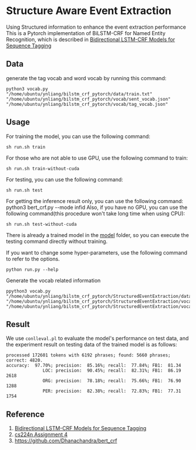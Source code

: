 # Structure Aware Event Extraction
Using Structured information to enhance the event extraction performance
This is a Pytorch implementation of BiLSTM-CRF for Named Entity Recognition, which is described in [Bidirectional LSTM-CRF Models for Sequence Tagging](https://arxiv.org/abs/1508.01991)

## Data
generate the tag vocab and word vocab by running this command:
```
python3 vocab.py "/home/ubuntu/ynliang/bilstm_crf_pytorch/data/train.txt" "/home/ubuntu/ynliang/bilstm_crf_pytorch/vocab/sent_vocab.json" "/home/ubuntu/ynliang/bilstm_crf_pytorch/vocab/tag_vocab.json"
```

## Usage
For training the model, you can use the following command:
```
sh run.sh train
```
For those who are not able to use GPU, use the following command to train:
```
sh run.sh train-without-cuda
```
For testing, you can use the following command:
```
sh run.sh test
```
For getting the inference result only, you can use the following command:
python3 bert_crf.py --mode infid
Also, if you have no GPU, you can use the following command(this procedure won't take long time when using CPU):
```
sh run.sh test-without-cuda
```
There is already a trained model in the [model](./model) folder, so you can execute the testing command directly without training.

If you want to change some hyper-parameters, use the following command to refer to the options.
```
python run.py --help
```

Generate the vocab related information
```
ppython3 vocab.py "/home/ubuntu/ynliang/bilstm_crf_pytorch/StructuredEventExtraction/data/train_mavendata.txt" "/home/ubuntu/ynliang/bilstm_crf_pytorch/StructuredEventExtraction/vocab/sent_vocab.json" "/home/ubuntu/ynliang/bilstm_crf_pytorch/StructuredEventExtraction/vocab/tag_vocab.json"
```

## Result
We use `conlleval.pl` to evaluate the model's performance on test data, and
the experiment result on testing data of the trained model is as follows:
```
processed 172601 tokens with 6192 phrases; found: 5660 phrases; correct: 4820.
accuracy:  97.70%; precision:  85.16%; recall:  77.84%; FB1:  81.34
              LOC: precision:  90.45%; recall:  82.31%; FB1:  86.19  2618
              ORG: precision:  78.18%; recall:  75.66%; FB1:  76.90  1288
              PER: precision:  82.38%; recall:  72.83%; FB1:  77.31  1754
```

## Reference
  1. [Bidirectional LSTM-CRF Models for Sequence Tagging](https://arxiv.org/abs/1508.01991)
  2. [cs224n Assignment 4](http://web.stanford.edu/class/cs224n/index.html#schedule)
  3. https://github.com/Dhanachandra/bert_crf
